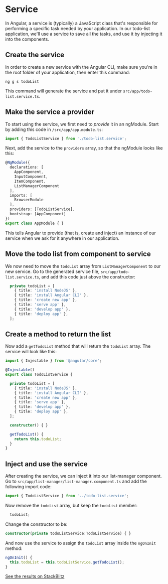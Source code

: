 # Service

In Angular, a service is (typically) a JavaScript class that's responsible for performing a specific task needed by your application. In our todo-list application, we'll use a service to save all the tasks, and use it by injecting it into the components.

## Create the service

In order to create a new service with the Angular CLI, make sure you're in the root folder of your application, then enter this command:

```
ng g s todoList
```

This command will generate the service and put it under `src/app/todo-list.service.ts`.

## Make the service a provider

To start using the service, we first need to *provide* it in an ngModule. Start by adding this code in `/src/app/app.module.ts`:

```ts
import { TodoListService } from './todo-list.service';
```

Next, add the service to the `providers` array, so that the ngModule looks like this:

```ts
@NgModule({
  declarations: [
    AppComponent,
    InputComponent,
    ItemComponent,
    ListManagerComponent
  ],
  imports: [
    BrowserModule
  ],
  providers: [TodoListService],
  bootstrap: [AppComponent]
})
export class AppModule { }
```

This tells Angular to provide (that is, create and inject) an instance of our service when we ask for it anywhere in our application.

## Move the todo list from component to service

We now need to move the `todoList` array from `ListManagerComponent` to our new service. Go to the generated service file, `src/app/todo-list.service.ts`, and add this code just above the constructor:

```ts
  private todoList = [
    { title: 'install NodeJS' },
    { title: 'install Angular CLI' },
    { title: 'create new app' },
    { title: 'serve app' },
    { title: 'develop app' },
    { title: 'deploy app' },
  ];
```

## Create a method to return the list

Now add a `getTodoList` method that will return the `todoList` array. The service will look like this:

```ts
import { Injectable } from '@angular/core';

@Injectable()
export class TodoListService {

  private todoList = [
    { title: 'install NodeJS' },
    { title: 'install Angular CLI' },
    { title: 'create new app' },
    { title: 'serve app' },
    { title: 'develop app' },
    { title: 'deploy app' },
  ];

  constructor() { }

  getTodoList() {
    return this.todoList;
  }
}
```

## Inject and use the service

After creating the service, we can inject it into our list-manager component. Go to `src/app/list-manager/list-manager.component.ts` and add the following import code:

```ts
import { TodoListService } from '../todo-list.service';
```

Now remove the `todoList` array, but keep the `todoList` member:

```ts
  todoList;
```

Change the constructor to be:

```ts
constructor(private todoListService:TodoListService) { }
```

And now use the service to assign the `todoList` array inside the `ngOnInit` method:

```ts
ngOnInit() {
  this.todoList = this.todoListService.getTodoList();
}
```

[See the results on StackBlitz](https://stackblitz.com/github/angularbootcamp/todo-list-tutorial-steps/tree/step-14_Service)

